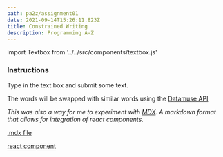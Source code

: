 ```yaml
---
path: pa2z/assignment01
date: 2021-09-14T15:26:11.823Z
title: Constrained Writing
description: Programming A-Z
---
```


import Textbox from '../../src/components/textbox.js'

### Instructions

Type in the text box and submit some text.

The words will be swapped with similar words using the [Datamuse API](https://www.datamuse.com/api/)

<Textbox />

*This was also a way for me to experiment with [MDX](https://mdxjs.com/). A markdown format that allows for integration of react components.*

[.mdx file](https://raw.githubusercontent.com/davidalexandercurrie/itp-blog/main/content/blog/constrained-writing.md)

[react component](https://raw.githubusercontent.com/davidalexandercurrie/itp-blog/master/src/components/textbox.js)